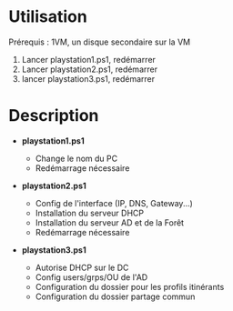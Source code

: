 # Utilisation 
Prérequis : 1VM, un disque secondaire sur la VM
1. Lancer playstation1.ps1, redémarrer
2. Lancer playstation2.ps1, redémarrer
3. lancer playstation3.ps1, redémarrer



# Description

- <b> playstation1.ps1 </b> 
	- Change le nom du PC 
	- Redémarrage nécessaire

- <b> playstation2.ps1 </b>
	- Config de l'interface (IP, DNS, Gateway...)
	- Installation du serveur DHCP
	- Installation du serveur AD et de la Forêt
	- Redémarrage nécessaire

- <b> playstation3.ps1 </b>
	- Autorise DHCP sur le DC
	- Config users/grps/OU de l'AD
	- Configuration du dossier pour les profils itinérants
	- Configuration du dossier partage commun
